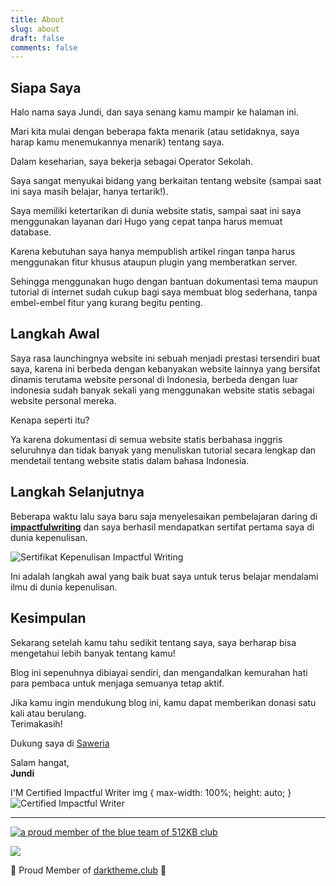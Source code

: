 ```yaml
---
title: About
slug: about
draft: false
comments: false
---
```

## Siapa Saya

Halo nama saya Jundi, dan saya senang kamu mampir ke halaman ini.

Mari kita mulai dengan beberapa fakta menarik (atau setidaknya, saya harap kamu menemukannya menarik) tentang saya.

Dalam keseharian, saya bekerja sebagai Operator Sekolah.

Saya sangat menyukai bidang yang berkaitan tentang website (sampai saat ini saya masih belajar, hanya tertarik!).

Saya memiliki ketertarikan di dunia website statis, sampai saat ini saya menggunakan layanan dari Hugo yang cepat tanpa harus memuat database.

Karena kebutuhan saya hanya mempublish artikel ringan tanpa harus menggunakan fitur khusus ataupun plugin yang memberatkan server.

Sehingga menggunakan hugo dengan bantuan dokumentasi tema maupun tutorial di internet sudah cukup bagi saya membuat blog sederhana, tanpa embel-embel fitur yang kurang begitu penting.

## Langkah Awal

Saya rasa launchingnya website ini sebuah menjadi prestasi tersendiri buat saya, karena ini berbeda dengan kebanyakan website lainnya yang bersifat dinamis terutama website personal di Indonesia, berbeda dengan luar indonesia sudah banyak sekali yang menggunakan website statis sebagai website personal mereka.

Kenapa seperti itu?

Ya karena dokumentasi di semua website statis berbahasa inggris seluruhnya dan tidak banyak yang menuliskan tutorial secara lengkap dan mendetail tentang website statis dalam bahasa Indonesia.

## Langkah Selanjutnya

Beberapa waktu lalu saya baru saja menyelesaikan pembelajaran daring di **[impactfulwriting](https://certifiedimpactfulwriter.com)** dan saya berhasil mendapatkan sertifat pertama saya di dunia kepenulisan.

![Sertifikat Kepenulisan Impactful Writing](/img/about/Sertifikat-CIW-Batch-26.png)

Ini adalah langkah awal yang baik buat saya untuk terus belajar mendalami ilmu di dunia kepenulisan.

## Kesimpulan

Sekarang setelah kamu tahu sedikit tentang saya, saya berharap bisa mengetahui lebih banyak tentang kamu!

Blog ini sepenuhnya dibiayai sendiri, dan mengandalkan kemurahan hati para pembaca untuk menjaga semuanya tetap aktif.

Jika kamu ingin mendukung blog ini, kamu dapat memberikan donasi satu kali atau berulang.  
Terimakasih!

Dukung saya di [Saweria](https://saweria.co/jundimubarok)

Salam hangat,  
**Jundi**

  I'M Certified Impactful Writer img { max-width: 100%; height: auto; } ![Certified Impactful Writer](https://www.impactfulwriting.com/wp-content/uploads/2024/05/CIW.png)

* * *

[![a proud member of the blue team of 512KB club](https://512kb.club/assets/images/blue-team.svg)](https://512kb.club)

![](img/Written-By-Human-Not-By-AI-Badge-white.svg)

👻 Proud Member of [darktheme.club](https://darktheme.club/) 👻
